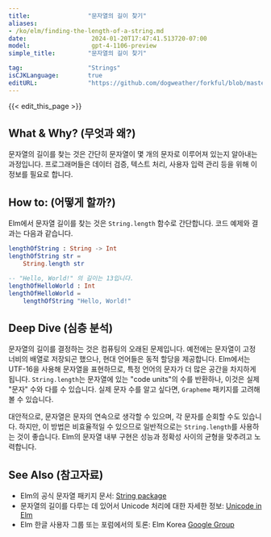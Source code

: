 ```yaml
---
title:                "문자열의 길이 찾기"
aliases:
- /ko/elm/finding-the-length-of-a-string.md
date:                  2024-01-20T17:47:41.513720-07:00
model:                 gpt-4-1106-preview
simple_title:         "문자열의 길이 찾기"

tag:                  "Strings"
isCJKLanguage:        true
editURL:              "https://github.com/dogweather/forkful/blob/master/content/ko/elm/finding-the-length-of-a-string.md"
---
```


{{< edit_this_page >}}

## What & Why? (무엇과 왜?)
문자열의 길이를 찾는 것은 간단히 문자열이 몇 개의 문자로 이루어져 있는지 알아내는 과정입니다. 프로그래머들은 데이터 검증, 텍스트 처리, 사용자 입력 관리 등을 위해 이 정보를 필요로 합니다.

## How to: (어떻게 할까?)
Elm에서 문자열 길이를 찾는 것은 `String.length` 함수로 간단합니다. 코드 예제와 결과는 다음과 같습니다.

```Elm
lengthOfString : String -> Int
lengthOfString str =
    String.length str

-- "Hello, World!" 의 길이는 13입니다.
lengthOfHelloWorld : Int
lengthOfHelloWorld =
    lengthOfString "Hello, World!"
```

## Deep Dive (심층 분석)
문자열의 길이를 결정하는 것은 컴퓨팅의 오래된 문제입니다. 예전에는 문자열이 고정 너비의 배열로 저장되곤 했으나, 현대 언어들은 동적 할당을 제공합니다. Elm에서는 UTF-16을 사용해 문자열을 표현하므로, 특정 언어의 문자가 더 많은 공간을 차지하게 됩니다. `String.length`는 문자열에 있는 "code units"의 수를 반환하나, 이것은 실제 "문자" 수와 다를 수 있습니다. 실제 문자 수를 알고 싶다면, `Grapheme` 패키지를 고려해볼 수 있습니다.

대안적으로, 문자열은 문자의 연속으로 생각할 수 있으며, 각 문자를 순회할 수도 있습니다. 하지만, 이 방법은 비효율적일 수 있으므로 일반적으로는 `String.length`를 사용하는 것이 좋습니다. Elm의 문자열 내부 구현은 성능과 정확성 사이의 균형을 맞추려고 노력합니다.

## See Also (참고자료)
- Elm의 공식 문자열 패키지 문서: [String package](http://package.elm-lang.org/packages/elm/core/latest/String)
- 문자열의 길이를 다루는 데 있어서 Unicode 처리에 대한 자세한 정보: [Unicode in Elm](https://package.elm-lang.org/packages/elm-lang/core/latest/Char#unicode)
- Elm 한글 사용자 그룹 또는 포럼에서의 토론: Elm Korea [Google Group](https://groups.google.com/forum/#!forum/elm-discuss)
